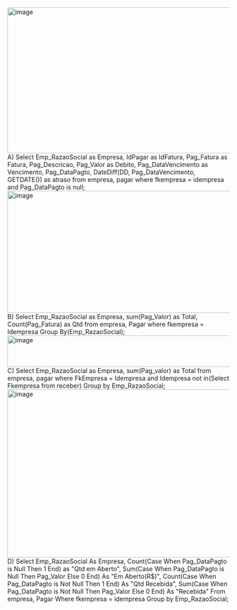 <img width="976" height="330" alt="image" src="https://github.com/user-attachments/assets/c084214c-7787-40a7-aab2-c506302a1cfc" />
A) Select Emp_RazaoSocial as Empresa, IdPagar as IdFatura, Pag_Fatura as Fatura, Pag_Descricao, Pag_Valor as Debito, 
Pag_DataVencimento as Vencimento, Pag_DataPagto, DateDiff(DD, Pag_DataVencimento, GETDATE()) as atraso from empresa, pagar
where fkempresa = idempresa and Pag_DataPagto is null;

<img width="831" height="276" alt="image" src="https://github.com/user-attachments/assets/52d7a7fa-04c2-421c-9d6c-e971250a3ac7" />
B) Select Emp_RazaoSocial as Empresa, sum(Pag_Valor) as Total, Count(Pag_Fatura) as Qtd from empresa, Pagar where fkempresa = Idempresa 
Group By(Emp_RazaoSocial); 

<img width="746" height="71" alt="image" src="https://github.com/user-attachments/assets/4dce172b-1781-4a3a-84d0-e532a2050642" />
C) Select Emp_RazaoSocial as Empresa, sum(Pag_valor) as Total from empresa, pagar where FkEmpresa = Idempresa and Idempresa 
not in(Select Fkempresa from receber)
Group by Emp_RazaoSocial;

<img width="906" height="380" alt="image" src="https://github.com/user-attachments/assets/c4d8571f-f3e7-4011-a1b6-5413fc919ae2" />
D) 
Select 
	Emp_RazaoSocial As Empresa, 
	Count(Case When Pag_DataPagto is Null Then 1 End) as "Qtd em Aberto",
	Sum(Case When Pag_DataPagto is Null Then Pag_Valor Else 0 End) As "Em Aberto(R$)",
	Count(Case When Pag_DataPagto is Not Null Then 1 End) As "Qtd Recebida",
	Sum(Case When Pag_DataPagto is Not Null Then Pag_Valor Else 0 End) As "Recebida"
From empresa, 
	 Pagar
Where
	fkempresa = idempresa
Group by
	Emp_RazaoSocial;
